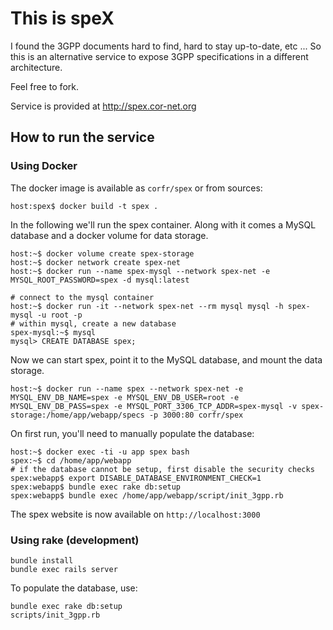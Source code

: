 # This is speX

I found the 3GPP documents hard to find, hard to stay up-to-date, etc ...
So this is an alternative service to expose 3GPP specifications in a different architecture.

Feel free to fork.

Service is provided at http://spex.cor-net.org

## How to run the service

### Using Docker

The docker image is available as `corfr/spex` or from sources:
```
host:spex$ docker build -t spex .
```

In the following we'll run the spex container. Along with it comes a MySQL database and a docker volume for data storage.

```console
host:~$ docker volume create spex-storage
host:~$ docker network create spex-net
host:~$ docker run --name spex-mysql --network spex-net -e MYSQL_ROOT_PASSWORD=spex -d mysql:latest
```
```
# connect to the mysql container
host:~$ docker run -it --network spex-net --rm mysql mysql -h spex-mysql -u root -p
# within mysql, create a new database
spex-mysql:~$ mysql
mysql> CREATE DATABASE spex;
```

Now we can start spex, point it to the MySQL database, and mount the data storage.
```
host:~$ docker run --name spex --network spex-net -e MYSQL_ENV_DB_NAME=spex -e MYSQL_ENV_DB_USER=root -e MYSQL_ENV_DB_PASS=spex -e MYSQL_PORT_3306_TCP_ADDR=spex-mysql -v spex-storage:/home/app/webapp/specs -p 3000:80 corfr/spex
```

On first run, you'll need to manually populate the database:
```
host:~$ docker exec -ti -u app spex bash
spex:~$ cd /home/app/webapp
# if the database cannot be setup, first disable the security checks
spex:webapp$ export DISABLE_DATABASE_ENVIRONMENT_CHECK=1
spex:webapp$ bundle exec rake db:setup
spex:webapp$ bundle exec /home/app/webapp/script/init_3gpp.rb
```

The spex website is now available on `http://localhost:3000`

### Using rake (development)

```
bundle install
bundle exec rails server
```

To populate the database, use:
```
bundle exec rake db:setup
scripts/init_3gpp.rb
```
